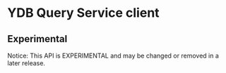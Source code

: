 # YDB Query Service client

## Experimental

Notice: This API is EXPERIMENTAL and may be changed or removed in a later release.
